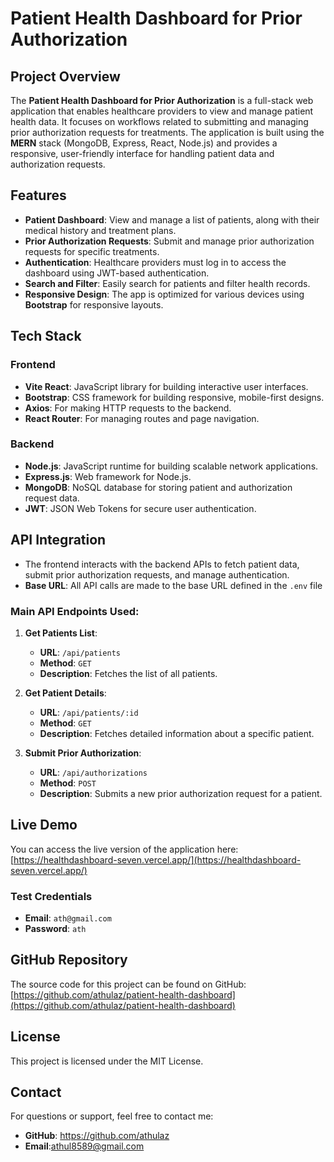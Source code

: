# **Patient Health Dashboard for Prior Authorization**

## **Project Overview**
The **Patient Health Dashboard for Prior Authorization** is a full-stack web application that enables healthcare providers to view and manage patient health data. It focuses on workflows related to submitting and managing prior authorization requests for treatments. The application is built using the **MERN** stack (MongoDB, Express, React, Node.js) and provides a responsive, user-friendly interface for handling patient data and authorization requests.

## **Features**
- **Patient Dashboard**: View and manage a list of patients, along with their medical history and treatment plans.
- **Prior Authorization Requests**: Submit and manage prior authorization requests for specific treatments.
- **Authentication**: Healthcare providers must log in to access the dashboard using JWT-based authentication.
- **Search and Filter**: Easily search for patients and filter health records.
- **Responsive Design**: The app is optimized for various devices using **Bootstrap** for responsive layouts.

## **Tech Stack**
### **Frontend**
- **Vite React**: JavaScript library for building interactive user interfaces.
- **Bootstrap**: CSS framework for building responsive, mobile-first designs.
- **Axios**: For making HTTP requests to the backend.
- **React Router**: For managing routes and page navigation.

### **Backend**
- **Node.js**: JavaScript runtime for building scalable network applications.
- **Express.js**: Web framework for Node.js.
- **MongoDB**: NoSQL database for storing patient and authorization request data.
- **JWT**: JSON Web Tokens for secure user authentication.


## **API Integration**
- The frontend interacts with the backend APIs to fetch patient data, submit prior authorization requests, and manage authentication.
- **Base URL**: All API calls are made to the base URL defined in the `.env` file 

### **Main API Endpoints Used**:
1. **Get Patients List**:
   - **URL**: `/api/patients`
   - **Method**: `GET`
   - **Description**: Fetches the list of all patients.

2. **Get Patient Details**:
   - **URL**: `/api/patients/:id`
   - **Method**: `GET`
   - **Description**: Fetches detailed information about a specific patient.

3. **Submit Prior Authorization**:
   - **URL**: `/api/authorizations`
   - **Method**: `POST`
   - **Description**: Submits a new prior authorization request for a patient.

## **Live Demo**
You can access the live version of the application here:  
[https://healthdashboard-seven.vercel.app/](https://healthdashboard-seven.vercel.app/)

### **Test Credentials**
- **Email**: `ath@gmail.com`
- **Password**: `ath`

## **GitHub Repository**
The source code for this project can be found on GitHub:  
[https://github.com/athulaz/patient-health-dashboard](https://github.com/athulaz/patient-health-dashboard)


## **License**
This project is licensed under the MIT License.

## **Contact**
For questions or support, feel free to contact me:
- **GitHub**: https://github.com/athulaz
- **Email**:athul8589@gmail.com


